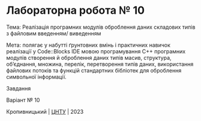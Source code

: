 ﻿# Лабораторна робота № 10

Тема: Реалізація програмних модулів оброблення даних складових типів з файловим введенням/ виведенням

Мета: полягає у   набутті   ґрунтовних   вмінь   і   практичних навичок реалізації у Code::Blocks IDE мовою програмування С++ програмних модулів створення й оброблення даних типів масив, структура,    об’єднання,    множина,    перелік,     перетворення     типів даних, використання файлових   потоків   та   функцій   стандартних бібліотек для оброблення символьної інформації.

Завдання

Варіант № 10


Кропивницький | <a href="http://www.kntu.kr.ua/">ЦНТУ</a> | 2023

